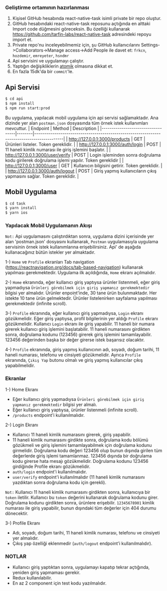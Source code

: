 
### Geliştirme ortamının hazırlanması

1. Kişisel GitHub hesabında react-native-task isimli private bir repo oluştur.
2. GitHub hesabındaki react-native-task reposunu açtığında en alttaki Import code düğmesini göreceksin.
Bu özelliği kullanarak https://github.com/tarfin-labs/react-native-task adresindeki repoyu import et.
3. Private repo'nu inceleyebilmemiz için, şu GitHub kullanıcılarını Settings->Collaborators->Manage access->Add People ile davet et:
`frkcn`, `hozdemir`, `emreyeter`, `hsndmr`
4. Api servisini ve uygulamayı çalıştır.
6. Yaptığın değişikliklerin [atomik](https://en.wikipedia.org/wiki/Atomic_commit) olmasına dikkat et.
7. En fazla 15dk'da bir `commit`'le.

## Api Servisi

```bash
$ cd api
$ npm install 
$ npm run start:prod
```
Bu uygulama, yapılacak mobil uygulama için api servisi sağlamaktadır. Ana dizinde yer alan `postman.json` dosyasında tüm örnek istek kullanımları mevcuttur.
| Endpoint                          | Method | Description                                                                                |
|-----------------------------------|--------|--------------------------------------------------------------------------------------------|
| http://127.0.0.1:3000/products    | GET    | Ürünleri listeler. Token gereklidir.                                                       |
| http://127.0.0.1:3000/auth/login  | POST   | 11 haneli kimlik numarası ile giriş işlemini başlatır.                                     |
| http://127.0.0.1:3000/user/verify | POST   | Login işleminden sonra doğrulama kodu girilerek doğrulama işlemi yapılır. Token gereklidir |
| http://127.0.0.1:3000/user        | GET    | Kullanıcın bilgisini getirir. Token gereklidir.                                            |
| http://127.0.0.1:3000/auth/logout | POST   | Giriş yapmış kullanıcıların çıkış yapmasını sağlar. Token gereklidir.                      |      

## Mobil Uygulama

```bash
$ cd task
$ yarn install
$ yarn ios 
```

### Yapılacak Mobil Uygulamanın Akışı

`Not:` Api uygulamasını çalıştırdıktan sonra, uygulama dizini içerisinde yer alan 'postman.json' dosyasını kullanarak, `Postman` uygulamasıyla uygulama servisinin örnek istek kullanımlarına erişebilirsiniz. Api' de aşağıda kullanacağınız bütün istekler yer almaktadır.

1-) `Home` ve `Profile` ekranları Tab navigation (https://reactnavigation.org/docs/tab-based-navigation) kullanarak yapılması gerekmektedir. Uygulama ilk açıldığında, `Home` ekranı açılmalıdır.

2-) `Home` ekranında, eğer kullanıcı giriş yaptıysa ürünler listenmeli, eğer giriş yapmadıysa `Ürünleri görebilmek için giriş yapmanız gerekmektedir` bilgisi yer almalıdır. Ürünler enpoint'inde, 30 tane ürün bulunmaktadır. Her istekte 10 tane ürün gelmektedir. Ürünler listelenirken sayfalama yapılması gerekmektedir (infinite scroll).

3-) `Profile` ekranında, eğer kullanıcı giriş yapmadıysa, `Login` ekranı gözükmelidir. Eğer giriş yaptıysa, profil bilgilerinin yer aldığı `Profile` ekranı gözükmelidir.  Kullanıcı `Login` ekranı ile giriş yapabilir. 11 haneli bir numara girerek kullanıcı giriş işlemini başlatabilir.  11 haneli numarasını girdikten sonra, doğrulama kodunu (123456) girerek giriş işlemini tamamlayabilir. 123456 değerinden başka bir değer girerse istek başarısız olacaktır.

4-) `Profile` ekranında, giriş yapmış kullanıcının adı, soyadı, doğum tarihi, 11 haneli numarası, telefonu ve cinsiyeti gözükmelidir. Ayrıca `Profile` ekranında, `Çıkış Yap` butonu olmalı ve giriş yapmış kullanıcılar çıkış yapabilmelidir.

### Ekranlar

1-) Home Ekranı
  * Eğer kullanıcı giriş yapmadıysa  `Ürünleri görebilmek için giriş yapmanız gerekmektedir` bilgisi yer almalı. 
  * Eğer kullanıcı giriş yaptıysa, ürünler listenmeli (infinite scroll).
  * `/products` endpoint'i kullanılmalıdır.

2-) Login Ekranı
  * Kullanıcı 11 haneli kimlik numarasını girerek, giriş yapabilir.
  * 11 haneli kimlik numarasını girdikte sonra, doğrulama kodu bölümü gözükmeli ve giriş işlemini tamamlayabilmek için doğrulama kodunu girmelidir. Doğrulama kodu değeri 123456 olup bunun dışında girilen tüm değerlerde giriş işlemi tamamlanmaz. 123456 dışında bir doğrulama kodu girerse hata mesajı gözükmelidir. Doğrulama kodunu 123456 girdiğinde Profile ekranı gözükmelidir.
  * `auth/login` endpoint'i kullanılmalıdır.
  * `user/verify` endpoint'i kullanılmalıdır (11 haneli kimlik numarasını yazdıktan sonra doğrulama kodu için gerekli). 

  `Not:` Kullanıcı 11 haneli kimlik numarasını girdikten sonra, kullanıcıya bir `token` iletilir. Kullanıcı bu `token` değerini kullanarak doğrulama kodunu girer. Doğrulama kodunu girdikten sonra, ürünlere erişebilir. `12345678901` kimlik numarası ile giriş yapabilir, bunun dışındaki tüm değerler için 404 durumu dönecektir.

3-) Profile Ekranı
 * Adı, soyadı, doğum tarihi, 11 haneli kimlik numarası, telefonu ve cinsiyeti yer almalıdır.
 * Çıkış yap özelliği eklenmedir (`auth/logout` endpoint'i kullanılmalıdır).

 ### NOTLAR
  * Kullanıcı giriş yaptıktan sonra, uygulamayı kapatıp tekrar açtığında, yeniden giriş yapmaması gerekir.
  * Redux kullanılabilir.
  * En az 2 component için test kodu yazılmalıdır.
